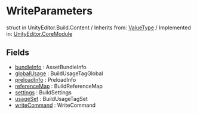# WriteParameters
struct in UnityEditor.Build.Content
 / Inherits from: <a href="https://docs.unity3d.com/6000.0/Documentation/ScriptReference/ValueType.html">ValueType</a> / Implemented in: <a href="https://docs.unity3d.com/6000.0/Documentation/ScriptReference/UnityEditor.CoreModule.html">UnityEditor.CoreModule</a>
## Fields
- <a href="https://docs.unity3d.com/6000.0/Documentation/ScriptReference/WriteParameters-bundleInfo.html">bundleInfo</a> : AssetBundleInfo
- <a href="https://docs.unity3d.com/6000.0/Documentation/ScriptReference/WriteParameters-globalUsage.html">globalUsage</a> : BuildUsageTagGlobal
- <a href="https://docs.unity3d.com/6000.0/Documentation/ScriptReference/WriteParameters-preloadInfo.html">preloadInfo</a> : PreloadInfo
- <a href="https://docs.unity3d.com/6000.0/Documentation/ScriptReference/WriteParameters-referenceMap.html">referenceMap</a> : BuildReferenceMap
- <a href="https://docs.unity3d.com/6000.0/Documentation/ScriptReference/WriteParameters-settings.html">settings</a> : BuildSettings
- <a href="https://docs.unity3d.com/6000.0/Documentation/ScriptReference/WriteParameters-usageSet.html">usageSet</a> : BuildUsageTagSet
- <a href="https://docs.unity3d.com/6000.0/Documentation/ScriptReference/WriteParameters-writeCommand.html">writeCommand</a> : WriteCommand
